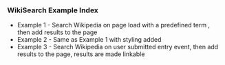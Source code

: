### WikiSearch Example Index
* Example 1 - Search Wikipedia on page load with a predefined term , then add results to the page
* Example 2 - Same as Example 1 with styling added
* Example 3 - Search Wikipedia on user submitted entry event, then add results to the page, results are made linkable